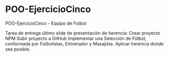 # POO-EjercicioCinco

POO-EjercicioCinco - Equipo de Futbol

Tarea de entrega último slide de presentación de herencia:
Crear proyecto NPM
Subir proyecto a GitHub
Implementar una Selección de Fútbol, conformada por Futbolistas, Entrenador y Masajista.
Aplicar herencia donde sea posible.
